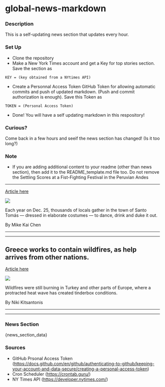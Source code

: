 # global-news-markdown

### Description 
This is a self-updating news section that updates every hour.

### Set Up 
* Clone the repository
* Make a New York Times account and get a Key for top stories section. Save the section as 
 ```
 KEY = (key obtained from a NYtimes API)
 ```
*  Create a Personnal Access Token GitHub Token for allowing automatic commits and push of updated markdown. (Push and commit authorization is enough). Save this Token as 
```
TOKEN = (Personal Access Token)
```
* Done! You will have a self updating markdown in this respository!

### Curious?
Come back in a few hours and seeif the news section has changed! (Is it too long?)

### Note
* If you are adding additional content to your readme (other than news section), then add it to the README_template.md file too. Do not remove the Settling Scores at a Fist-Fighting Festival in the Peruvian Andes
-----------------------------------------------------------------

[Article here](https://www.nytimes.com/2021/08/09/travel/takanakuy-fighting-festival-peru.html)

[![](https://static01.nyt.com/images/2021/08/09/travel/09travel-peru-promo/09travel-peru-promo-superJumbo-v3.jpg)](https://www.nytimes.com/2021/08/09/travel/takanakuy-fighting-festival-peru.html)

Each year on Dec. 25, thousands of locals gather in the town of Santo Tomás — dressed in elaborate costumes — to dance, drink and duke it out.

By Mike Kai Chen

* * *

* * *

Greece works to contain wildfires, as help arrives from other nations.
----------------------------------------------------------------------

[Article here](https://www.nytimes.com/2021/08/09/world/europe/greece-fires.html)

[![](https://static01.nyt.com/images/2021/08/09/multimedia/09weather-climate-briefing-greece-monday/merlin_193072803_eac7bd11-73b9-4214-acc5-7987fd650e6f-superJumbo.jpg)](https://www.nytimes.com/2021/08/09/world/europe/greece-fires.html)

Wildfires were still burning in Turkey and other parts of Europe, where a protracted heat wave has created tinderbox conditions.

By Niki Kitsantonis

* * *

* * *

### News Section 
{news_section_data}


### Sources 
* GitHub Prsonal Access Token (https://docs.github.com/en/github/authenticating-to-github/keeping-your-account-and-data-secure/creating-a-personal-access-token)
* Cron Scheduler (https://crontab.guru/)
* NY Times API (https://developer.nytimes.com/)
